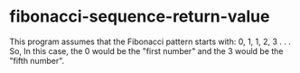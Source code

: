 # fibonacci-sequence-return-value
This program assumes that the Fibonacci pattern starts with: 0, 1, 1, 2, 3 . . .
So, In this case, the 0 would be the "first number" and the 3 would be the "fifth number".


